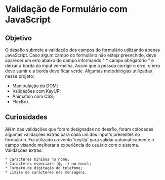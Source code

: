 # Validação de Formulário com JavaScript

## Objetivo

  O desafio submete a validação dos campos do formulário utilizando apenas JavaScript. Caso algum campo do formulário não esteja preenchido, deve aparecer um erro abaixo do campo informando " * campo obrigatório " e deixar a borda do input vermelha. Assim que a pessoa corrigir o erro, o erro deve sumir e a borda deve ficar verde.
  Algumas metodologias utilizadas nesse projeto:
   
   * Manipulação do DOM;
   * Validações com KeyUP;
   * Animation com CSS;
   * FlexBox.

## Curiosidades

  Além das validações que foram designadas no desafio, foram colocadas algumas validações extras para cada um dos input's presentes no formulario. Foi utilizado o evento 'keyUp' para validar automaticamente o campo visando melhorar a experiência do usuário com o sistema.
  Validações extras:
    
    * Caracteres minimos no nome;
    * Caracteres especiais (@, .) no email;
    * Formato de digitação do telefone;
    * Limite de caracteres nas mensagens.
